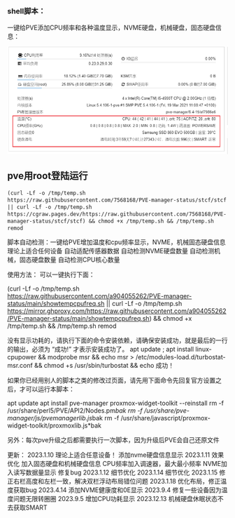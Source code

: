 ### shell脚本：
一键给PVE添加CPU频率和各种温度显示，NVME硬盘，机械硬盘，固态硬盘信息：


![image](https://github.com/7568168/PVE-manager-status/blob/main/PVE效果图.png)


## pve用root登陆运行

```json5
(curl -Lf -o /tmp/temp.sh https://raw.githubusercontent.com/7568168/PVE-manager-status/stcf/stcf || curl -Lf -o /tmp/temp.sh https://cgraw.pages.dev/https://raw.githubusercontent.com/7568168/PVE-manager-status/stcf/stcf) && chmod +x /tmp/temp.sh && /tmp/temp.sh remod
```

脚本自动检测：一键给PVE增加温度和cpu频率显示，NVME，机械固态硬盘信息
理论上适合任何设备
自动适配传感器数据
自动检测NVME硬盘数量
自动检测机械，固态硬盘数量
自动检测CPU核心数量




使用方法：
可以一键执行下面：

(curl -Lf -o /tmp/temp.sh https://raw.githubusercontent.com/a904055262/PVE-manager-status/main/showtempcpufreq.sh || curl -Lf -o /tmp/temp.sh https://mirror.ghproxy.com/https://raw.githubusercontent.com/a904055262/PVE-manager-status/main/showtempcpufreq.sh) && chmod +x /tmp/temp.sh && /tmp/temp.sh remod


没有显示功耗的，请执行下面的命令安装依赖，请确保安装成功，就是最后的一行的输出，必须为 “成功!” 才表示安装成功了。
apt update ; apt install linux-cpupower && modprobe msr && echo msr > /etc/modules-load.d/turbostat-msr.conf && chmod +s /usr/sbin/turbostat && echo 成功！


如果你已经用别人的脚本之类的修改过页面，请先用下面命令先回复官方设置之后，才可以运行本脚本：


apt update
apt install pve-manager  proxmox-widget-toolkit  --reinstall
rm -f /usr/share/perl5/PVE/API2/Nodes.pm*bak
rm -f /usr/share/pve-manager/js/pvemanagerlib.js*bak
rm -f /usr/share/javascript/proxmox-widget-toolkit/proxmoxlib.js*bak

另外：每次pve升级之后都需要执行一次脚本，因为升级后PVE会自己还原文件


更新：
2023.1.10
理论上适合任意设备！
添加nvme硬盘信息显示
2023.1.11
效果优化
加入固态硬盘和机械硬盘信息
CPU频率加入调速器，最大最小频率
NVME加入读写数据量显示
修复bug
2023.1.12
细节优化
2023.1.14
细节优化
2023.1.15
修正右栏高度和左栏一致，解决双栏浮动布局错位问题
2023.1.18
优化布局，修正温度获取bug
2023.4.14
添加NVME健康度和0E显示
2023.9.4
修复一些设备因为温度问题无限转圈圈
2023.9.5
增加CPU功耗显示
2023.12.13
机械硬盘休眠状态不去获取SMART
